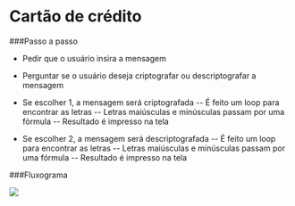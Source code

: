 # Cartão de crédito

###Passo a passo

- Pedir que o usuário insira a mensagem
- Perguntar se o usuário deseja criptografar ou descriptografar a mensagem
- Se escolher 1, a mensagem será criptografada
-- É feito um loop para encontrar as letras
-- Letras maiúsculas e minúsculas passam por uma fórmula
-- Resultado é impresso na tela

- Se escolher 2, a mensagem será descriptografada
-- É feito um loop para encontrar as letras
-- Letras maiúsculas e minúsculas passam por uma fórmula
-- Resultado é impresso na tela


###Fluxograma

![](https://www.lucidchart.com/publicSegments/view/d5ea132d-2c49-47aa-83c9-69196a1319e4/image.png)
